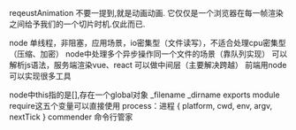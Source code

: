 reqeustAnimation 不要一提到,就是动画动画. 它仅仅是一个浏览器在每一帧渲染之间给予我们的一个切片时机.仅此而已.


node 单线程，非阻塞，应用场景，io密集型（文件读写），不适合处理cpu密集型（压缩、加密）
node中处理多个异步操作同一个文件的场景（靠队列实现）
可以解析js语法，服务端渲染vue、react
可以做中间层（主要解决跨越）
前端用node可以实现很多工具

node中this指的是[],存在一个global对象 _filename _dirname exports module require这五个变量可以直接使用
process：进程 { platform, cwd, env, argv, nextTick }
commender 命令行管家